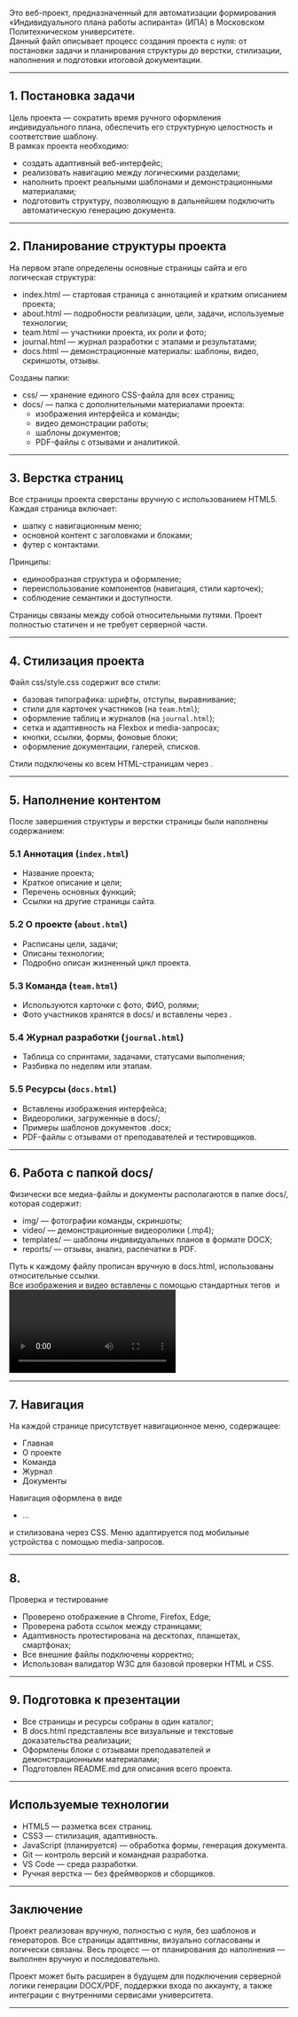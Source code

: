 
Это веб-проект, предназначенный для автоматизации формирования «Индивидуального плана работы аспиранта» (ИПА) в Московском Политехническом университете.  
Данный файл описывает процесс создания проекта с нуля: от постановки задачи и планирования структуры до верстки, стилизации, наполнения и подготовки итоговой документации.

---

## 1. Постановка задачи

Цель проекта — сократить время ручного оформления индивидуального плана, обеспечить его структурную целостность и соответствие шаблону.  
В рамках проекта необходимо:

- создать адаптивный веб-интерфейс;
- реализовать навигацию между логическими разделами;
- наполнить проект реальными шаблонами и демонстрационными материалами;
- подготовить структуру, позволяющую в дальнейшем подключить автоматическую генерацию документа.

---

## 2. Планирование структуры проекта

На первом этапе определены основные страницы сайта и его логическая структура:

- index.html — стартовая страница с аннотацией и кратким описанием проекта;
- about.html — подробности реализации, цели, задачи, используемые технологии;
- team.html — участники проекта, их роли и фото;
- journal.html — журнал разработки с этапами и результатами;
- docs.html — демонстрационные материалы: шаблоны, видео, скриншоты, отзывы.

Созданы папки:

- css/ — хранение единого CSS-файла для всех страниц;
- docs/ — папка с дополнительными материалами проекта:
  - изображения интерфейса и команды;
  - видео демонстрации работы;
  - шаблоны документов;
  - PDF-файлы с отзывами и аналитикой.

---

## 3. Верстка страниц

Все страницы проекта сверстаны вручную с использованием HTML5.  
Каждая страница включает:

- шапку с навигационным меню;
- основной контент с заголовками и блоками;
- футер с контактами.

Принципы:

- единообразная структура и оформление;
- переиспользование компонентов (навигация, стили карточек);
- соблюдение семантики и доступности.

Страницы связаны между собой относительными путями. Проект полностью статичен и не требует серверной части.

---

## 4. Стилизация проекта

Файл css/style.css содержит все стили:

- базовая типографика: шрифты, отступы, выравнивание;
- стили для карточек участников (на `team.html`);
- оформление таблиц и журналов (на `journal.html`);
- сетка и адаптивность на Flexbox и media-запросах;
- кнопки, ссылки, формы, фоновые блоки;
- оформление документации, галерей, списков.

Стили подключены ко всем HTML-страницам через <link>.

---

## 5. Наполнение контентом

После завершения структуры и верстки страницы были наполнены содержанием:

### 5.1 Аннотация (`index.html`)

- Название проекта;
- Краткое описание и цели;
- Перечень основных функций;
- Ссылки на другие страницы сайта.

### 5.2 О проекте (`about.html`)

- Расписаны цели, задачи;
- Описаны технологии;
- Подробно описан жизненный цикл проекта.

### 5.3 Команда (`team.html`)

- Используются карточки с фото, ФИО, ролями;
- Фото участников хранятся в docs/ и вставлены через <img>.

### 5.4 Журнал разработки (`journal.html`)

- Таблица со спринтами, задачами, статусами выполнения;
- Разбивка по неделям или этапам.

### 5.5 Ресурсы (`docs.html`)

- Вставлены изображения интерфейса;
- Видеоролики, загруженные в docs/;
- Примеры шаблонов документов .docx;
- PDF-файлы с отзывами от преподавателей и тестировщиков.

---

## 6. Работа с папкой docs/

Физически все медиа-файлы и документы располагаются в папке docs/, которая содержит:

- img/ — фотографии команды, скриншоты;
- video/ — демонстрационные видеоролики (.mp4);
- templates/ — шаблоны индивидуальных планов в формате DOCX;
- reports/ — отзывы, анализ, распечатки в PDF.

Путь к каждому файлу прописан вручную в docs.html, использованы относительные ссылки.  
Все изображения и видео вставлены с помощью стандартных тегов <img> и <video> с fallback для браузеров.

---

## 7. Навигация

На каждой странице присутствует навигационное меню, содержащее:

- Главная
- О проекте
- Команда
- Журнал
- Документы

Навигация оформлена в виде <nav><ul><li>...</li></ul></nav> и стилизована через CSS. Меню адаптируется под мобильные устройства с помощью media-запросов.

---

## 8.

Проверка и тестирование

- Проверено отображение в Chrome, Firefox, Edge;
- Проверена работа ссылок между страницами;
- Адаптивность протестирована на десктопах, планшетах, смартфонах;
- Все внешние файлы подключены корректно;
- Использован валидатор W3C для базовой проверки HTML и CSS.

---

## 9. Подготовка к презентации

- Все страницы и ресурсы собраны в один каталог;
- В docs.html представлены все визуальные и текстовые доказательства реализации;
- Оформлены блоки с отзывами преподавателей и демонстрационными материалами;
- Подготовлен README.md для описания всего проекта.

---

## Используемые технологии

- HTML5 — разметка всех страниц.
- CSS3 — стилизация, адаптивность.
- JavaScript (планируется) — обработка формы, генерация документа.
- Git — контроль версий и командная разработка.
- VS Code — среда разработки.
- Ручная верстка — без фреймворков и сборщиков.

---

## Заключение

Проект реализован вручную, полностью с нуля, без шаблонов и генераторов. Все страницы адаптивны, визуально согласованы и логически связаны. Весь процесс — от планирования до наполнения — выполнен вручную и последовательно.

Проект может быть расширен в будущем для подключения серверной логики генерации DOCX/PDF, поддержки входа по аккаунту, а также интеграции с внутренними сервисами университета.

---